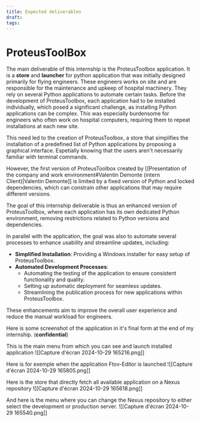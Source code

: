 ```yaml
---
title: Expected deliverables
draft: 
tags:
---
```

# ProteusToolBox
The main deliverable of this internship is the ProteusToolbox application. It is a **store** and **launcher** for python application that was initially designed primarily for flying engineers. These engineers works on site and are responsible for the maintenance and upkeep of hospital machinery. They rely on several Python applications to automate certain tasks. Before the development of ProteusToolbox, each application had to be installed individually, which posed a significant challenge, as installing Python applications can be complex. This was especially burdensome for engineers who often work on hospital computers, requiring them to repeat installations at each new site.

This need led to the creation of ProteusToolbox, a store that simplifies the installation of a predefined list of Python applications by proposing a graphical interface. Espetially knowing that the users aren't necessarily familiar with terminal commands.

However, the first version of ProteusToolbox created by [[Presentation of the company and work environment#Valentin Demonte (intern Client)|Valentin Demonte]] is limited by a fixed version of Python and locked dependencies, which can constrain other applications that may require different versions.

The goal of this internship deliverable is thus an enhanced version of ProteusToolbox, where each application has its own dedicated Python environment, removing restrictions related to Python versions and dependencies.

In parallel with the application, the goal was also to automate several processes to enhance usability and streamline updates, including:

- **Simplified Installation**: Providing a Windows installer for easy setup of ProteusToolbox.
- **Automated Development Processes**:
    - Automating the testing of the application to ensure consistent functionality and quality.
    - Setting up automatic deployment for seamless updates.
    - Streamlining the publication process for new applications within ProteusToolbox.

These enhancements aim to improve the overall user experience and reduce the manual workload for engineers.


Here is some screenshot of the application in it's final form at the end of my internship. (**confidential**)

This is the main menu from which you can see and launch installed application
![[Capture d'écran 2024-10-29 165216.png]]


Here is for exemple when the application Ftov-Editor is launched
![[Capture d'écran 2024-10-29 165805.png]]


Here is the store that directly fetch all available application on a Nexus repository
![[Capture d'écran 2024-10-29 165618.png]]

And here is the menu where you can change the Nexus repository to either select the development or production server. 
![[Capture d'écran 2024-10-29 165540.png]]



